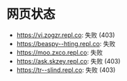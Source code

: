 # 网页状态
- https://vi.zogzr.repl.co: 失败 (403)
- https://beaspy--hting.repl.co: 失败
- https://moo.zxco.repl.co: 失败
- https://ask.skzey.repl.co: 失败 (403)
- https://tr--slind.repl.co: 失败 (403)
